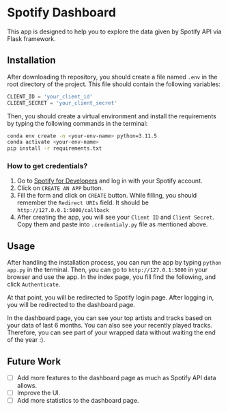 # Spotify Dashboard
This app is designed to help you to explore the data given by Spotify API via Flask framework.

## Installation
After downloading th repository, you should create a file named `.env` in the root directory of the project. This file should contain the following variables:
``` python
CLIENT_ID = 'your_client_id'
CLIENT_SECRET = 'your_client_secret'
```
Then, you should create a virtual environment and install the requirements by typing the following commands in the terminal:
``` bash
conda env create -n <your-env-name> python=3.11.5
conda activate <your-env-name>
pip install -r requirements.txt
```


### How to get credentials?
1. Go to [Spotify for Developers](https://developer.spotify.com/dashboard/applications) and log in with your Spotify account.
2. Click on `CREATE AN APP` button.
3. Fill the form and click on `CREATE` button. While filling, you should remember the `Redirect URIs` field. It should be `http://127.0.0.1:5000/callback`
4. After creating the app, you will see your `Client ID` and `Client Secret`. Copy them and paste into `.credentialy.py` file as mentioned above.

## Usage
After handling the installation process, you can run the app by typing `python app.py` in the terminal. Then, you can go to `http://127.0.1:5000` in your browser and use the app.
In the index page, you fill find the following, and click `Authenticate`. <br>

At that point, you will be redirected to Spotify login page. After logging in, you will be redirected to the dashboard page. <br>

In the dashboard page, you can see your top artists and tracks based on your data of last 6 months. You can also see your recently played tracks. Therefore, you can see part of your wrapped data without waiting the end of the year :). <br>
## Future Work
- [ ] Add more features to the dashboard page as much as Spotify API data allows.
- [ ] Improve the UI.
- [ ] Add more statistics to the dashboard page.